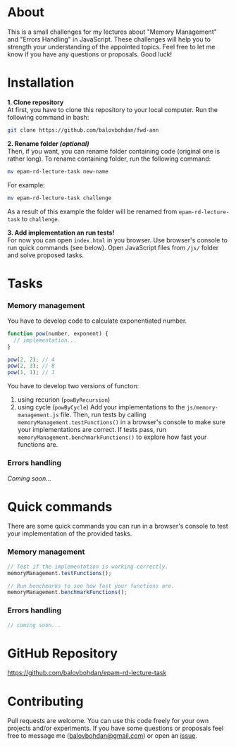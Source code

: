 # About
This is a small challenges for my lectures about "Memory Management" and "Errors Handling"
in JavaScript. These challenges will help you to strength your understanding of the appointed
topics. Feel free to let me know if you have any questions or proposals. Good luck!

# Installation
**1. Clone repository**<br>
At first, you have to clone this repository to your local computer. Run the following
command in bash:
```bash
git clone https://github.com/balovbohdan/fwd-ann
```

**2. Rename folder _(optional)_**<br>
Then, if you want, you can rename folder containing code (original one is rather long).
To rename containing folder, run the following command:
```bash
mv epam-rd-lecture-task new-name
``` 
For example:
```bash
mv epam-rd-lecture-task challenge
```
As a result of this example the folder will be renamed from `epam-rd-lecture-task` to `challenge`.

**3. Add implementation an run tests!**<br>
For now you can open `index.html` in you browser. Use browser's console to run quick commands
(see below). Open JavaScript files from `/js/` folder and solve proposed tasks.

# Tasks
### Memory management
You have to develop code to calculate exponentiated number.
```javascript
function pow(number, exponent) {
  // implementation...
}

pow(2, 2); // 4
pow(2, 3); // 8
pow(1, 1); // 1
```
You have to develop two versions of functon:
1. using recurion (`powByRecursion`)
2. using cycle (`powByCycle`)
Add your implementations to the `js/memory-management.js` file. Then, run tests by calling `memoryManagement.testFunctions()` in a browser's console to make sure your implementations are correct. If tests pass, run `memoryManagement.benchmarkFunctions()` to explore how fast your functions are.
### Errors handling
_Coming soon..._

# Quick commands
There are some quick commands you can run in a browser's console to test your implementation
of the provided tasks.
### Memory management
```javascript
// Test if the implementation is working correctly.
memoryManagement.testFunctions();

// Run benchmarks to see how fast your functions are.
memoryManagement.benchmarkFunctions();
```
### Errors handling
```javascript
// coming soon...
```

# GitHub Repository
https://github.com/balovbohdan/epam-rd-lecture-task

# Contributing
Pull requests are welcome. You can use this code freely for
your own projects and/or experiments. If you have some questions or proposals
feel free to message me (<balovbohdan@gmail.com>) or open an
[issue](https://github.com/balovbohdan/epam-rd-lecture-task/issues).
